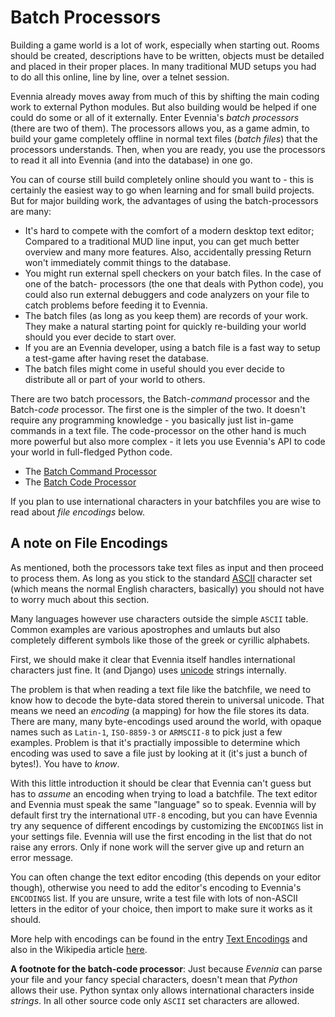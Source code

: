 # Batch Processors


Building a game world is a lot of work, especially when starting out. Rooms should be created,
descriptions have to be written, objects must be detailed and placed in their proper places. In many
traditional MUD setups you had to do all this online, line by line, over a telnet session.

Evennia already moves away from much of this by shifting the main coding work to external Python
modules. But also building would be helped if one could do some or all of it externally. Enter
Evennia's *batch processors* (there are two of them). The processors allows you, as a game admin, to
build your game completely offline in normal text files (*batch files*) that the processors
understands. Then, when you are ready, you use the processors to read it all into Evennia (and into
the database) in one go.

You can of course still build completely online should you want to - this is certainly the easiest
way to go when learning and for small build projects. But for major building work, the advantages of
using the batch-processors are many:
- It's hard to compete with the comfort of a modern desktop text editor; Compared to a traditional
MUD line input, you can get much better overview and many more features. Also, accidentally pressing
Return won't immediately commit things to the database.
- You might run external spell checkers on your batch files. In the case of one of the batch-
processors (the one that deals with Python code), you could also run external debuggers and code
analyzers on your file to catch problems before feeding it to Evennia.
- The batch files (as long as you keep them) are records of your work. They make a natural starting
point for quickly re-building your world should you ever decide to start over.
- If you are an Evennia developer, using a batch file is a fast way to setup a test-game after
having reset the database.
- The batch files might come in useful should you ever decide to distribute all or part of your
world to others.


There are two batch processors, the Batch-*command* processor and the Batch-*code* processor. The
first one is the simpler of the two. It doesn't require any programming knowledge - you basically
just list in-game commands in a text file. The code-processor on the other hand is much more
powerful but also more complex - it lets you use Evennia's API to code your world in full-fledged
Python code.

- The [Batch Command Processor](Component/Batch-Command-Processor)
- The [Batch Code Processor](Component/Batch-Code-Processor)

If you plan to use international characters in your batchfiles you are wise to read about *file
encodings* below.

## A note on File Encodings

As mentioned, both the processors take text files as input and then proceed to process them. As long
as you stick to the standard [ASCII](http://en.wikipedia.org/wiki/Ascii) character set (which means
the normal English characters, basically) you should not have to worry much about this section.

Many languages however use characters outside the simple `ASCII` table. Common examples are various
apostrophes and umlauts but also completely different symbols like those of the greek or cyrillic
alphabets.

First, we should make it clear that Evennia itself handles international characters just fine. It
(and Django) uses [unicode](http://en.wikipedia.org/wiki/Unicode) strings internally.

The problem is that when reading a text file like the batchfile, we need to know how to decode the
byte-data stored therein to universal unicode. That means we need an *encoding* (a mapping) for how
the file stores its data. There are many, many byte-encodings used around the world, with opaque
names such as `Latin-1`, `ISO-8859-3` or `ARMSCII-8` to pick just a few examples. Problem is that
it's practially impossible to determine which encoding was used to save a file just by looking at it
(it's just a bunch of bytes!). You have to *know*.

With this little introduction it should be clear that Evennia can't guess but has to *assume* an
encoding when trying to load a batchfile. The text editor and Evennia must speak the same "language"
so to speak. Evennia will by default first try the international `UTF-8` encoding, but you can have
Evennia try any sequence of different encodings by customizing the `ENCODINGS` list in your settings
file. Evennia will use the first encoding in the list that do not raise any errors. Only if none
work will the server give up and return an error message.

You can often change the text editor encoding (this depends on your editor though), otherwise you
need to add the editor's encoding to Evennia's `ENCODINGS` list. If you are unsure, write a test
file with lots of non-ASCII letters in the editor of your choice, then import to make sure it works
as it should.

More help with encodings can be found in the entry [Text Encodings](Concept/Text-Encodings) and also in the
Wikipedia article [here](http://en.wikipedia.org/wiki/Text_encodings).

**A footnote for the batch-code processor**: Just because *Evennia* can parse your file and your
fancy special characters, doesn't mean that *Python* allows their use. Python syntax only allows
international characters inside *strings*. In all other source code only `ASCII` set characters are
allowed.
